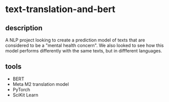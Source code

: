 # text-translation-and-bert


## description

A NLP project looking to create a prediction model of texts that are considered to be a "mental health concern". We also looked to see how this model performs differently with the same texts, but in diffferent languages.

## tools

- BERT
- Meta M2 translation model
- PyTorch
- SciKit Learn
